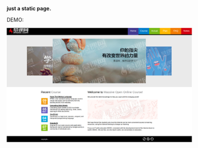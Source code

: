 **just a static page.**

DEMO:

![index](https://github.com/1xuan/front-end-piece/blob/master/A%20simple%20main%20page/index_picture.png)
